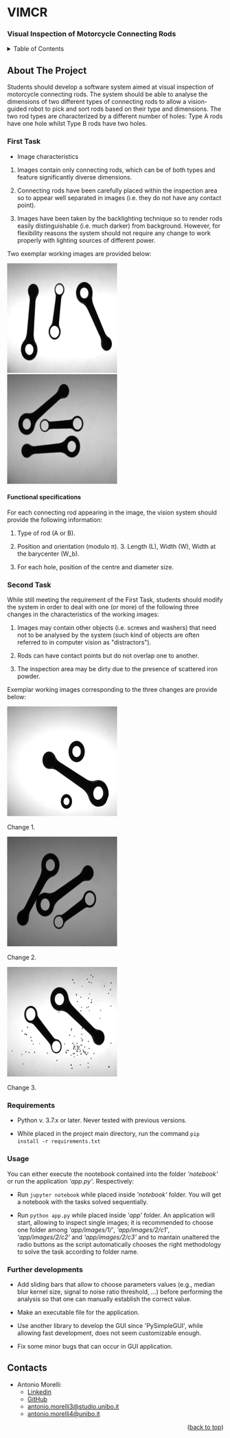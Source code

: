 <!-- ################################################################################ 
# Antonio Morelli - 0001060348 
    ################################################################################ --> 

<div id="top"></div>

<!-- PROJECT LOGO -->
<br />
<div>
  <h1>VIMCR</h1>
  <p>
    <h3> Visual Inspection of Motorcycle Connecting Rods </h2>      
  </p>
</div>



<!-- TABLE OF CONTENTS -->
<details>
  <summary>Table of Contents</summary>
  <ol>
    <li>
      <a href="#about-the-project">About The Project</a>
    </li>
    <li><a href="#requirements">Requirements</a></li>
    <li><a href="#usage">Usage</a></li>
    <li><a href="#further-developments">Further developments</a></li>    
    <li><a href="#contacts">Contacts</a></li>
  </ol>
</details>



<!-- ABOUT THE PROJECT -->
## About The Project

Students should develop a software system aimed at visual inspection of motorcycle connecting rods. The system should be able to analyse the dimensions of two different types of connecting rods to allow a vision-guided robot to pick and sort rods based on their type and dimensions. The two rod types are characterized by a different number of holes: Type A rods have one hole whilst Type B rods have two holes.

### First Task

- Image characteristics

1. Images contain only connecting rods, which can be of both types and feature significantly diverse dimensions.

2. Connecting rods have been carefully placed within the inspection area so to appear well separated in images (i.e. they do not have any contact point).

3. Images have been taken by the backlighting technique so to render rods easily distinguishable (i.e. much darker) from background. However, for flexibility reasons the system should not require any change to work properly with lighting sources of different power.

Two exemplar working images are provided below:

![](app/images/1/TESI00.BMP)
![](app/images/1/TESI12.BMP)

#### Functional specifications

For each connecting rod appearing in the image, the vision system should provide the following information:

1. Type of rod (A or B).

2. Position and orientation (modulo π). 3. Length (L), Width (W), Width at the barycenter (W_b).

3. For each hole, position of the centre and diameter size.

### Second Task

While still meeting the requirement of the First Task, students should modify the system in order to deal with one (or more) of the following three changes in the characteristics of the working images:

1. Images may contain other objects (i.e. screws and washers) that need not to be analysed by the system (such kind of objects are often referred to in computer vision as "distractors").

2. Rods can have contact points but do not overlap one to another.

3. The inspection area may be dirty due to the presence of scattered iron powder.

Exemplar working images corresponding to the three changes are provide below:

![](app/images/2/c1/TESI44.BMP)

Change 1.

![](app/images/2/c2/TESI50.BMP)

Change 2. 

![](app/images/2/c3/TESI90.BMP)

Change 3.


<!-- INSTALLATION -->
### Requirements 

- Python v. 3.7.x or later. Never tested with previous versions.
  
- While placed in the project main directory, run the command `pip install -r requirements.txt`

<!-- USAGE EXAMPLES -->
### Usage
You can either execute the nootebook contained into the folder *'notebook'* or run the application *'app.py'*. Respectively:

- Run `jupyter notebook` while placed inside *'notebook'* folder. You will get a notebook with the tasks solved sequentially.

- Run `python app.py` while placed inside *'app'* folder. An application will start, allowing to inspect single images; it is recommended to choose one folder among *'app/images/1/'*, *'app/images/2/c1'*, *'app/images/2/c2'* and *'app/images/2/c3'* and to mantain unaltered the radio buttons as the script automatically chooses the right methodology to solve the task according to folder name. 

<!-- FURTHER DEVELOPMENTS -->
### Further developments
- Add sliding bars that allow to choose parameters values (e.g., median blur kernel size, signal to noise ratio threshold, ...) before performing the analysis so that one can manually establish the correct value.

- Make an executable file for the application. 

- Use another library to develop the GUI since 'PySimpleGUI', while allowing fast development, does not seem customizable enough. 

- Fix some minor bugs that can occur in GUI application.

<!-- CONTACT -->
## Contacts

* Antonio Morelli: 
  - [Linkedin](https://www.linkedin.com/in/antonio-morelli-077a16220/) 
  - [GitHub](https://github.com/antoniototimorelli) 
  - antonio.morelli3@studio.unibo.it
  - antonio.morelli4@unibo.it

<p align="right">(<a href="#top">back to top</a>)</p>

